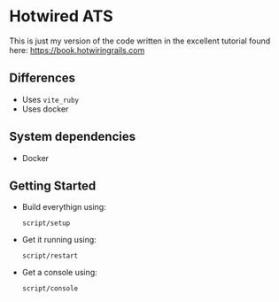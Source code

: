 # Hotwired ATS

This is just my version of the code written in the excellent tutorial found here: https://book.hotwiringrails.com

## Differences

* Uses `vite_ruby`
* Uses docker

## System dependencies

* Docker

## Getting Started

* Build everythign using:

  `script/setup`

* Get it running using:

  `script/restart`

* Get a console using:

  `script/console`